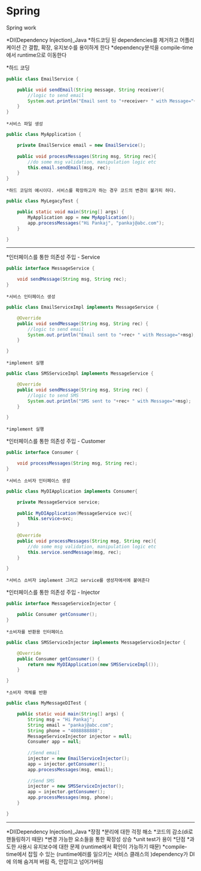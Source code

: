 # Spring
Spring work

*DI(Dependency Injection)_Java
	*하드코딩 된 dependencies를 제거하고 어플리케이션 간 결합, 확장, 유지보수를 용이하게 한다
	*dependency분석을 compile-time에서 runtime으로 이동한다

*하드 코딩	

```java
public class EmailService {

	public void sendEmail(String message, String receiver){
		//logic to send email
		System.out.println("Email sent to "+receiver+ " with Message="+message);
	}
}
```	
	*서비스 파일 생성
		
```java	
public class MyApplication {

	private EmailService email = new EmailService();
	
	public void processMessages(String msg, String rec){
		//do some msg validation, manipulation logic etc
		this.email.sendEmail(msg, rec);
	}
}	
```		
	*하드 코딩의 예시이다. 서비스를 확장하고자 하는 경우 코드의 변경이 불가피 하다.
	
```java	
public class MyLegacyTest {

	public static void main(String[] args) {
		MyApplication app = new MyApplication();
		app.processMessages("Hi Pankaj", "pankaj@abc.com");
	}

}	
```		
---------------------------------------

*인터페이스를 통한 의존성 주입	- Service


```java
public interface MessageService {

	void sendMessage(String msg, String rec);
}
```	
	*서비스 인터페이스 생성
	
	
```java
public class EmailServiceImpl implements MessageService {

	@Override
	public void sendMessage(String msg, String rec) {
		//logic to send email
		System.out.println("Email sent to "+rec+ " with Message="+msg);
	}

}	
```	
	*implement 실행
	
	
```java
public class SMSServiceImpl implements MessageService {

	@Override
	public void sendMessage(String msg, String rec) {
		//logic to send SMS
		System.out.println("SMS sent to "+rec+ " with Message="+msg);
	}

}
```	
	*implement 실행
	
*인터페이스를 통한 의존성 주입	- Customer
	
```java
public interface Consumer {

	void processMessages(String msg, String rec);
}
```	
	*서비스 소비자 인터페이스 생성
	
	
```java
public class MyDIApplication implements Consumer{

	private MessageService service;
	
	public MyDIApplication(MessageService svc){
		this.service=svc;
	}
	
	@Override
	public void processMessages(String msg, String rec){
		//do some msg validation, manipulation logic etc
		this.service.sendMessage(msg, rec);
	}

}
```
	*서비스 소비자 implement 그리고 service를 생성자에서에 붙여준다
	

*인터페이스를 통한 의존성 주입	- Injector

```java
public interface MessageServiceInjector {

	public Consumer getConsumer();
}
```	
	*소비자를 반환용 인터페이스

```java
public class SMSServiceInjector implements MessageServiceInjector {

	@Override
	public Consumer getConsumer() {
		return new MyDIApplication(new SMSServiceImpl());
	}

}
```	
	*소비자 객체를 반환 


```java
public class MyMessageDITest {

	public static void main(String[] args) {
		String msg = "Hi Pankaj";
		String email = "pankaj@abc.com";
		String phone = "4088888888";
		MessageServiceInjector injector = null;
		Consumer app = null;
		
		//Send email
		injector = new EmailServiceInjector();
		app = injector.getConsumer();
		app.processMessages(msg, email);
		
		//Send SMS
		injector = new SMSServiceInjector();
		app = injector.getConsumer();
		app.processMessages(msg, phone);
	}

}
```	

---------------------------------------

*DI(Dependency Injection)_Java
	*장점
		*분리에 대한 걱정 해소
		*코드의 감소(di로 핸들링하기 때문)
		*변경 가능한 요소들을 통한 확장성 상승
		*unit test가 용이
	*단점
		*과도한 사용시 유지보수에 대한 문제 (runtime에서 확인이 가능하기 때문)
		*compile-time에서 잡힐 수 있는 (runtime에러를 일으키는 서비스 클래스의 )dependency가 DI에 의해 숨겨져 버림 즉, 안잡히고 넘어가버림

